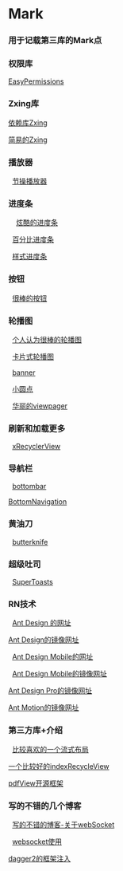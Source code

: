 # Mark
### 用于记载第三库的Mark点
### 权限库

   [EasyPermissions](https://github.com/googlesamples/easypermissions)

### Zxing库
   [依赖库Zxing](https://github.com/yipianfengye/android-zxingLibrary)

   [简易的Zxing](https://github.com/mylhyl/Android-Zxing)

### 播放器
   
   [节操播放器](https://github.com/lipangit/JiaoZiVideoPlayer)
   
### 进度条
  
   [炫酷的进度条](https://github.com/Devlight/ArcProgressStackView)
   
   [百分比进度条](https://github.com/lzyzsd/CircleProgress)
   
   [样式进度条](https://github.com/pnikosis/materialish-progress)
  
### 按钮
   
   [很棒的按钮](https://github.com/ChadCSong/ShineButton)

### 轮播图

   [个人认为很棒的轮播图](https://github.com/Jude95/RollViewPager)
   
   [卡片式轮播图](https://github.com/rubensousa/ViewPagerCards)
   
   [banner](https://github.com/youth5201314/banner)
   
   [小圆点](https://github.com/romandanylyk/PageIndicatorView)
   
   [华丽的viewpager](https://github.com/Devlight/InfiniteCycleViewPager)
   
### 刷新和加载更多

   [xRecyclerView](https://github.com/XRecyclerView/XRecyclerView)
   
### 导航栏

   [bottombar](https://github.com/roughike/BottomBar)
   
   [BottomNavigation](https://github.com/Ashok-Varma/BottomNavigation)
   
### 黄油刀

   [butterknife](https://github.com/JakeWharton/butterknife)
   
### 超级吐司

   [SuperToasts](https://github.com/JohnPersano/SuperToasts)

### RN技术

   [Ant Design 的网址](https://ant.design/index-cn)
   
   [Ant Design的镜像网址](http://ant-design.gitee.io)
   
   [Ant Design Mobile的网址](https://mobile.ant.design/)
   
   [Ant Design Mobile的镜像网址](http://antd-mobile.gitee.io)
   
   [Ant Design Pro的镜像网址](http://ant-design-pro.gitee.io)
   
   [Ant Motion的镜像网址](http://ant-motion.gitee.io)

### 第三方库+介绍
   [比较喜欢的一个流式布局](https://github.com/hongyangAndroid/FlowLayout)

   [一个比较好的indexRecycleView](https://github.com/YoKeyword/IndexableRecyclerView)

   [pdfView开源框架](https://github.com/JoanZapata/android-pdfview)
   
### 写的不错的几个博客
   
   [写的不错的博客-关于webSocket](https://www.cnblogs.com/wlfcolin/p/5193583.html)
  
   [websocket使用](https://github.com/TooTallNate/Java-WebSocket)
   
   [dagger2的框架注入](https://www.jianshu.com/p/47c7306b2994)
